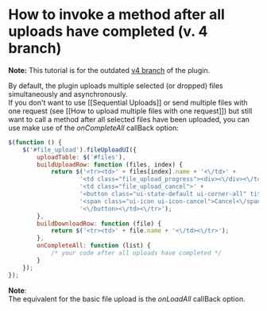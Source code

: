 # How to invoke a method after all uploads have completed (v. 4 branch)

**Note:**
This tutorial is for the outdated [v4 branch](https://github.com/blueimp/jQuery-File-Upload/tree/v4) of the plugin.

By default, the plugin uploads multiple selected (or dropped) files simultaneously and asynchronously.  
If you don't want to use [[Sequential Uploads]] or send multiple files with one request (see [[How to upload multiple files with one request]]) but still want to call a method after all selected files have been uploaded, you can use make use of the *onCompleteAll* callBack option:

```js
$(function () {
    $('#file_upload').fileUploadUI({
        uploadTable: $('#files'),
        buildUploadRow: function (files, index) {
            return $('<tr><td>' + files[index].name + '<\/td>' +
                    '<td class="file_upload_progress"><div><\/div><\/td>' +
                    '<td class="file_upload_cancel">' +
                    '<button class="ui-state-default ui-corner-all" title="Cancel">' +
                    '<span class="ui-icon ui-icon-cancel">Cancel<\/span>' +
                    '<\/button><\/td><\/tr>');
        },
        buildDownloadRow: function (file) {
            return $('<tr><td>' + file.name + '<\/td><\/tr>');
        },
        onCompleteAll: function (list) {
            /* your code after all uploads have completed */
        }
    });
});
```

**Note**:  
The equivalent for the basic file upload is the *onLoadAll* callBack option.